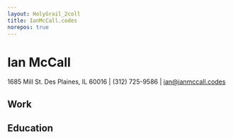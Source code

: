 ```yaml
---
layout: HolyGrail_2coll
title: IanMcCall.codes
norepos: true
---
```


Ian McCall
==========

1685 Mill St. Des Plaines, IL 60016 | (312) 725-9586 | ian@ianmccall.codes

Work
----

Education
---------